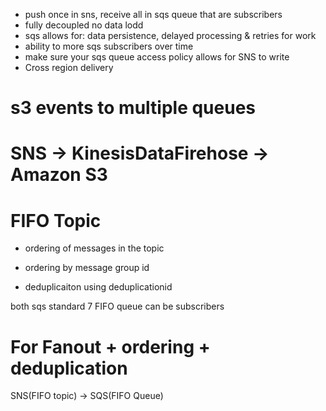 - push once in sns, receive all in sqs queue that are subscribers
- fully decoupled no data lodd
- sqs allows for: data persistence, delayed processing & retries for work
- ability to more sqs subscribers over time
- make sure your sqs queue access policy allows for SNS to write
- Cross region delivery

# s3 events to multiple queues

# SNS -> KinesisDataFirehose -> Amazon S3


# FIFO Topic
- ordering of messages in the topic

- ordering by message group id
- deduplicaiton using deduplicationid

both sqs standard 7 FIFO queue can be subscribers

# For Fanout + ordering + deduplication

SNS(FIFO topic) -> SQS(FIFO Queue)